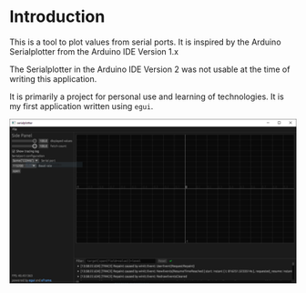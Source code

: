 # Introduction

This is a tool to plot values from serial ports.
It is inspired by the Arduino Serialplotter from the Arduino IDE Version 1.x

The Serialplotter in the Arduino IDE Version 2 was not usable at the time of writing this application.

It is primarily a project for personal use and learning of technologies. It is my first application written using `egui`.

![Screenshot on PC](./ApplicationScreenshot.PNG "Screenshot")
